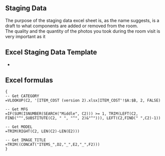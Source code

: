 ## Staging Data
The purpose of the staging data excel sheet is, as the name suggests, is a draft to what components are added or removed from the room.  
The quality and the quantity of the photos you took during the room visit is very important as it  
## Excel Staging Data Template
- 

## Excel formulas
```
{
-- Get CATEGORY
=VLOOKUP(C2, '[ITEM_COST (version 2).xlsx]ITEM_COST'!$A:$B, 2, FALSE)

-- Get MFG
=IF(SUM(ISNUMBER(SEARCH("Middle", C2))) >= 1, TRIM(LEFT(C2, FIND("^",SUBSTITUTE(C2, " ", "^", 2)&"^"))), LEFT(C2,FIND(" ",C2)-1))

-- Get MODEL
=TRIM(RIGHT(C2, LEN(C2)-LEN(E2)))

-- Get IMAGE_TITLE
=TRIM((CONCAT("ITEMS_",D2,"_",E2,"_",F2)))
}
```